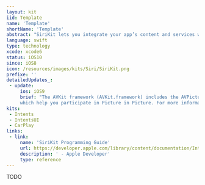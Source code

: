 ```yaml
---
layout: kit
iid: Template
name: 'Template'
shortName: 'Template'
abstract: "SiriKit lets you integrate your app’s content and services with the system. As its name implies, SiriKit is used most prominently to support Siri, giving users the ability to control your app’s behavior using their voice. "
language: swift
type: technology
xcode: xcode6
status: iOS10
since: iOS8
icon: /resources/images/kits/Siri/SiriKit.png
prefixe: ''
detailedUpdates_:
 - update:
     ios: iOS9
     brief: "The AVKit framework (AVKit.framework) includes the AVPictureInPictureController and AVPlayerViewController classes, 
     which help you participate in Picture in Picture. For more information about Picture in Picture, see 'Multitasking Enhancements for iPad'."
kits:
 - Intents
 - IntentsUI
 - CarPlay
links:
 - link:
     name: 'SiriKit Programming Guide'
     url: https://developer.apple.com/library/content/documentation/Intents/Conceptual/SiriIntegrationGuide/index.html#//apple_ref/doc/uid/TP40016875
     description: ' - Apple Developer'
     type: reference
---
```


TODO